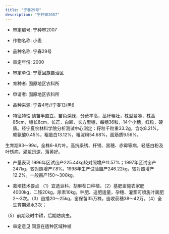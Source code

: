 ```yaml
---
title: "宁春29号"
description: "宁种审2007"
---
```

* 审定编号:  宁种审2007

*  作物名称:  小麦

*  品种名称:  宁春29号

*  审定年份:  2000

*  审定单位:  宁夏回族自治区

* 育种者:  固原地区农科所

*  申请者:  固原地区农科所

*  品种来源:  宁春4号//宁春13/黑6

*  特征特性
幼苗半直立，苗色深绿，分蘖率高，茎秆粗壮，株型紧凑，株高85cm，穗长8cm，长芒，白颖，长方型穗，每穗36粒，14个小穗，红粒，硬质。经宁夏农林科学院分析测试中心测定：籽粒千粒重33.2g，含水8.21%，赖氨酸0.45%，粗蛋白13.12%，粗淀粉54.68%，面筋质9.56%。
生育期93～99d，全株6-8片叶。高抗条锈、秆锈、黑穗、赤霉等病，轻感白粉及叶锈病，灌浆迅速，落黄好。


*  产量表现
1996年区试亩产225.44kg较对照增产11.57%；1997年区试亩产247kg，较对照增产7.8%。1998年生产试验亩产246.22kg，较对照增产12.2%。一般亩产150～300kg。

*  栽培技术要点
（1）宜选豆科、胡麻茬口种植。（2）基肥亩施农家肥4000kg，二铵20kg，尿素10kg。种肥、追肥适量，孕穗、灌浆可喷施叶面肥2～3次。（3）亩播20～25kg，亩保苗35万株，亩收获穗38～42万。（4）全生育期灌水3次；
（5）前期及时中耕，后期防病虫。


*  审定意见
同意在适种区域种植
